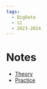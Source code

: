 ```yaml
---
tags:
  - BigData
  - s1
  - 2023-2024
---
```


# Notes
- [Theory](Theory.md)
- [Practice](Practice.md)
